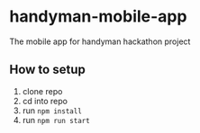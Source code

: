 # handyman-mobile-app
The mobile app for handyman hackathon project

## How to setup

1) clone repo
2) cd into repo
3) run ```npm install```
4) run ```npm run start```
